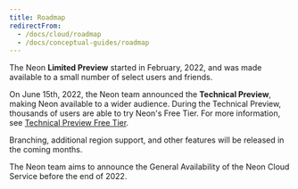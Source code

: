```yaml
---
title: Roadmap
redirectFrom:
  - /docs/cloud/roadmap
  - /docs/conceptual-guides/roadmap
---
```


The Neon **Limited Preview** started in February, 2022, and was made available to a small number of select users and friends.

On June 15th, 2022, the Neon team announced the **Technical Preview**, making Neon available to a wider audience. During the Technical Preview, thousands of users are able to try Neon's Free Tier. For more information, see [Technical Preview Free Tier](/docs/reference/technical-preview-free-tier).

Branching, additional region support, and other features will be released in the coming months.

The Neon team aims to announce the General Availability of the Neon Cloud Service before the end of 2022.